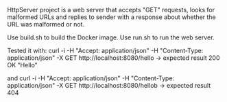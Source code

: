 HttpServer project is a web server that accepts "GET" requests, looks for malformed URLs and replies to sender with a response about whether the URL was malformed or not.

Use build.sh to build the Docker image.
Use run.sh to run the web server.

Tested it with:
curl -i -H "Accept: application/json" -H "Content-Type: application/json" -X GET http://localhost:8080/hello
-> expected result 200 OK "Hello"

and
curl -i -H "Accept: application/json" -H "Content-Type: application/json" -X GET http://localhost:8080/hellob
-> expected result 404
